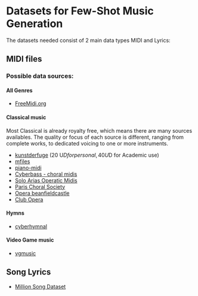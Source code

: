 # Datasets for Few-Shot Music Generation


The datasets needed consist of 2 main data types MIDI and Lyrics:

## MIDI files

### Possible data sources:

#### All Genres

* [FreeMidi.org](https://freemidi.org)

#### Classical music

Most Classical  is already royalty free, which means there are many sources availables. The quality or focus of each source is different, ranging from complete works, to dedicated voicing to one or more instruments.

* [kunstderfuge](http://www.kunstderfuge.com) (20 U$D for personal, 40 U$D for Academic use)
* [mfiles](https://www.mfiles.co.uk/)
* [piano-midi](http://www.piano-midi.de/midi_files.htm)
* [Cyberbass - choral midis](http://www.cyberbass.com/)
* [Solo Arias Operatic Midis](http://www.aria-database.com/othermidi.html)
* [Paris Choral Society](http://parischoralsociety.free.fr/opera.html)
* [Opera beanfieldcastle](http://www.beanfieldcastle.net/MIDI_Opera.html)
* [Club Opera](https://www.clubopera.com/plus-de-2000-fichiers-au-format-midi-classes-par-ordre-alphabetique-d%E2%80%99auteur/)

#### Hymns

* [cyberhymnal](http://cyberhymnal.org/)

#### Video Game music

* [vgmusic](https://www.vgmusic.com/music/console/)

## Song Lyrics

* [Million Song Dataset](https://labrosa.ee.columbia.edu/millionsong/pages/field-list)